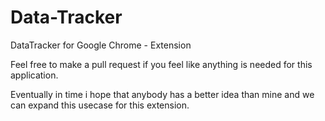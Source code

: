 # Data-Tracker
DataTracker for Google Chrome - Extension

Feel free to make a pull request if you feel like anything is needed for this application.

Eventually in time i hope that anybody has a better idea than mine and we can expand this usecase for this extension.
